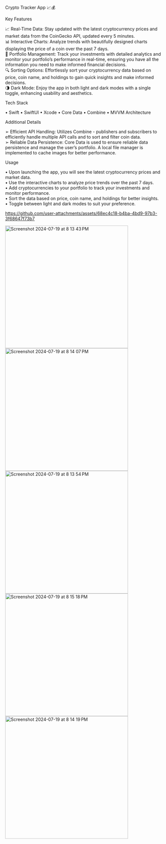Crypto Tracker App 📈💰

Key Features

📈 Real-Time Data: Stay updated with the latest cryptocurrency prices and market data from the CoinGecko API, updated every 5 minutes.<br>
📊 Interactive Charts: Analyze trends with beautifully designed charts displaying the price of a coin over the past 7 days.<br>
💼 Portfolio Management: Track your investments with detailed analytics and monitor your portfolio’s performance in real-time, ensuring you have all the information you need to make informed financial decisions.<br>
🔍 Sorting Options: Effortlessly sort your cryptocurrency data based on price, coin name, and holdings to gain quick insights and make informed decisions.<br>
🌗 Dark Mode: Enjoy the app in both light and dark modes with a single toggle, enhancing usability and aesthetics.<br>

Tech Stack

• Swift
• SwiftUI
• Xcode
• Core Data
• Combine
• MVVM Architecture

Additional Details

➢ Efficient API Handling: Utilizes Combine - publishers and subscribers to efficiently handle multiple API calls and to sort and filter coin data.<br>
➢ Reliable Data Persistence: Core Data is used to ensure reliable data persistence and manage the user’s portfolio. A local file manager is implemented to cache images for better performance.

Usage

• Upon launching the app, you will see the latest cryptocurrency prices and market data. <br>
• Use the interactive charts to analyze price trends over the past 7 days.<br>
• Add cryptocurrencies to your portfolio to track your investments and monitor performance.<br>
• Sort the data based on price, coin name, and holdings for better insights.<br>
• Toggle between light and dark modes to suit your preference.<br>


https://github.com/user-attachments/assets/68ec4c18-b4ba-4bd9-97b3-3f68647f73b7 

<img width="395" alt="Screenshot 2024-07-19 at 8 13 43 PM" src="https://github.com/user-attachments/assets/301f0caa-162c-4e6d-9f90-0e16a88f04fe"> 
<img width="395" alt="Screenshot 2024-07-19 at 8 14 07 PM" src="https://github.com/user-attachments/assets/d3769380-4647-40e5-b34a-ad33c766db28">
<img width="395" alt="Screenshot 2024-07-19 at 8 13 54 PM" src="https://github.com/user-attachments/assets/f9de2d87-ccc1-4752-bc37-c56f44e1c8d5">
<img width="395" alt="Screenshot 2024-07-19 at 8 15 18 PM" src="https://github.com/user-attachments/assets/ba6d8fb3-1865-4cff-b14f-b7bb920e051a">
<img width="395" alt="Screenshot 2024-07-19 at 8 14 19 PM" src="https://github.com/user-attachments/assets/57763bc7-db90-4a3a-ae43-9b1dcc9e164b">
